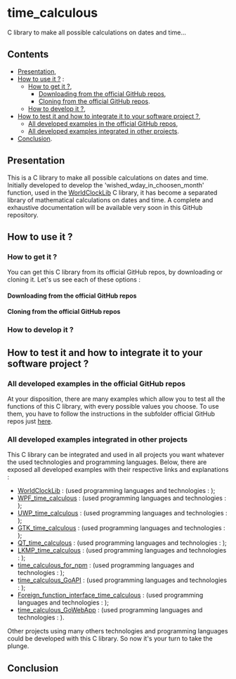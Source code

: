 # time_calculous

C library to make all possible calculations on dates and time...

## Contents

* [Presentation](#presentation),
* [How to use it ?](#how_to_use_it) :
  * [How to get it ?](#how_to_get_it),
    * [Downloading from the official GitHub repos](#from_downloading),
    * [Cloning from the official GitHub repos](#from_cloning).
  * [How to develop it ?](#how_to_develop_it),
* [How to test it and how to integrate it to your software project ?](#how_to_test_it_and_integrate_it),
  * [All developed examples in the official GitHub repos](#all_developed_examples_in_the_official_GitHub_repos),
  * [All developed examples integrated in other projects](#all_developed_examples_integrated_in_other_projets).
* [Conclusion](#conclusion).

<a name="presentation"></a>
## Presentation

This is a C library to make all possible calculations on dates and time. Initially developed to develop the 'wished_wday_in_choosen_month' function, used in the [WorldClockLib](https://github.com/Vicken-Ghoubiguian/WorldClockLib) C library, it has become a separated library of mathematical calculations on dates and time. A complete and exhaustive documentation will be available very soon in this GitHub repository.

<a name="how_to_use_it"></a>
## How to use it ?

<a name="how_to_get_it"></a>
### How to get it ?

You can get this C library from its official GitHub repos, by downloading or cloning it. Let's us see each of these options :

<a name="from_downloading"></a>
#### Downloading from the official GitHub repos

<a name="from_cloning"></a>
#### Cloning from the official GitHub repos

<a name="how_to_develop_it"></a>
### How to develop it ?

<a name="how_to_test_it_and_integrate_it"></a>
## How to test it and how to integrate it to your software project ?

<a name="all_developed_examples_in_the_official_GitHub_repos"></a>
### All developed examples in the official GitHub repos

At your disposition, there are many examples which allow you to test all the functions of this C library, with every possible values you choose. To use them, you have to follow the instructions in the subfolder official GitHub repos just [here](https://github.com/Vicken-Ghoubiguian/time_calculous/tree/main/tests).

<a name="all_developed_examples_integrated_in_other_projets"></a>
### All developed examples integrated in other projects

This C library can be integrated and used in all projects you want whatever the used technologies and programming languages. Below, there are exposed all developed examples with their respective links and explanations :

* [WorldClockLib](https://github.com/Vicken-Ghoubiguian/WorldClockLib) : (used programming languages and technologies : );
* [WPF_time_calculous](https://github.com/Vicken-Ghoubiguian/WPF_time_calculous) : (used programming languages and technologies : );
* [UWP_time_calculous](https://github.com/Vicken-Ghoubiguian/UWP_time_calculous) : (used programming languages and technologies : );
* [GTK_time_calculous](https://github.com/Vicken-Ghoubiguian/GTK_time_calculous) : (used programming languages and technologies : );
* [QT_time_calculous](https://github.com/Vicken-Ghoubiguian/QT_time_calculous) : (used programming languages and technologies : );
* [LKMP_time_calculous](https://github.com/Vicken-Ghoubiguian/LKMP_time_calculous) : (used programming languages and technologies : );
* [time_calculous_for_npm](https://github.com/Vicken-Ghoubiguian/time_calculous_for_npm) : (used programming languages and technologies : );
* [time_calculous_GoAPI](https://github.com/Vicken-Ghoubiguian/time_calculous_GoAPI) : (used programming languages and technologies : );
* [Foreign_function_interface_time_calculous](https://github.com/Vicken-Ghoubiguian/Foreign_function_interface_time_calculous) : (used programming languages and technologies : );
* [time_calculous_GoWebApp](https://github.com/Vicken-Ghoubiguian/time_calculous_GoWebApp) : (used programming languages and technologies : ).

Other projects using many others technologies and programming languages could be developed with this C library. So now it's your turn to take the plunge.

<a name="conclusion"></a>
## Conclusion
